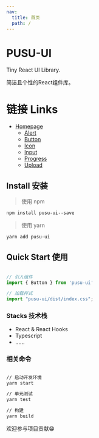 ```yaml
---
nav:
  title: 首页
  path: /
---
```


# PUSU-UI

Tiny React UI Library.

简洁且个性的React组件库。


# 链接 Links

- [Homepage](https://xliudaxia.github.io/PUSU-UI/)
    - [Alert](https://xliudaxia.github.io/PUSU-UI/alert)
    - [Button](https://xliudaxia.github.io/PUSU-UI/button)
    - [Icon](https://xliudaxia.github.io/PUSU-UI/icon)
    - [Input](https://xliudaxia.github.io/PUSU-UI/input)
    - [Progress](https://xliudaxia.github.io/PUSU-UI/progress)
    - [Upload](https://xliudaxia.github.io/PUSU-UI/upload)

## Install 安装

> 使用 npm

~~~sh
npm install pusu-ui--save
~~~

> 使用 yarn

~~~sh
yarn add pusu-ui
~~~

## Quick Start 使用

```js

// 引入组件
import { Button } from 'pusu-ui'

// 加载样式
import "pusu-ui/dist/index.css";

```

### Stacks 技术栈
- React & React Hooks
- Typescript
- ……

### 相关命令

```sh

// 启动开发环境
yarn start 

// 单元测试
yarn test

// 构建
yarn build

```

欢迎参与项目贡献😁
